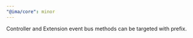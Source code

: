 ```yaml
---
"@ima/core": minor
---
```


Controller and Extension event bus methods can be targeted with prefix.
